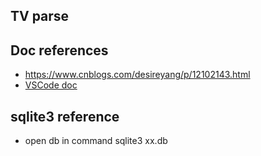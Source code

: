 ## TV parse

## Doc references

- https://www.cnblogs.com/desireyang/p/12102143.html
- [VSCode doc](https://code.visualstudio.com/docs/editor/variables-reference)

## sqlite3 reference

- open db in command
    sqlite3 xx.db